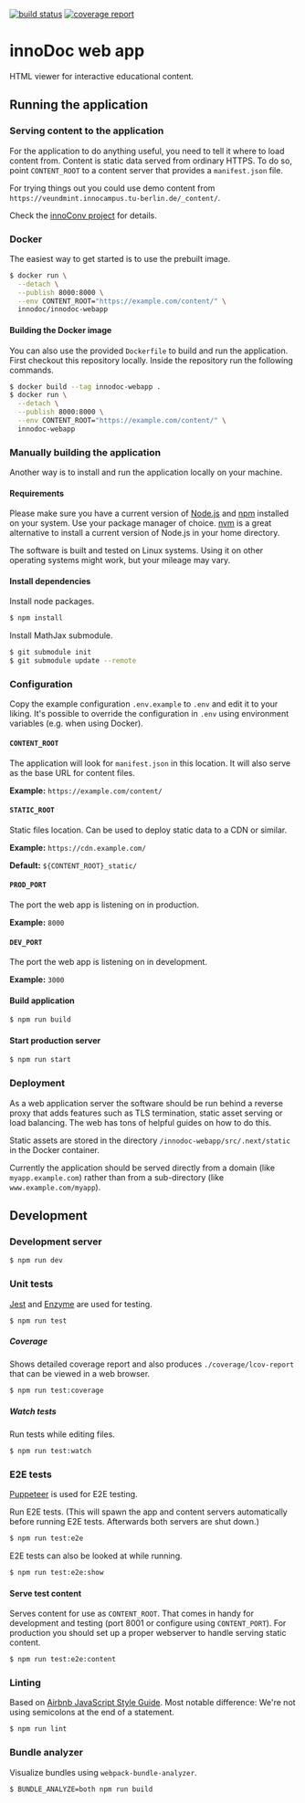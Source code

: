[![build status](https://gitlab.tubit.tu-berlin.de/innodoc/innodoc-webapp/badges/master/build.svg)](https://gitlab.tubit.tu-berlin.de/innodoc/innodoc-webapp/commits/master) [![coverage report](https://gitlab.tubit.tu-berlin.de/innodoc/innodoc-webapp/badges/master/coverage.svg)](https://gitlab.tubit.tu-berlin.de/innodoc/innodoc-webapp/commits/master)

# innoDoc web app

HTML viewer for interactive educational content.

## Running the application

### Serving content to the application

For the application to do anything useful, you need to tell it where to load
content from. Content is static data served from ordinary HTTPS. To do so,
point `CONTENT_ROOT` to a content server that provides a `manifest.json` file.

For trying things out you could use demo content from
`https://veundmint.innocampus.tu-berlin.de/_content/`.

Check the [innoConv project](innodoc/innoconv) for details.

### Docker

The easiest way to get started is to use the prebuilt image.

```sh
$ docker run \
  --detach \
  --publish 8000:8000 \
  --env CONTENT_ROOT="https://example.com/content/" \
  innodoc/innodoc-webapp
```

#### Building the Docker image

You can also use the provided `Dockerfile` to build and run the application.
First checkout this repository locally. Inside the repository run the following
commands.

```sh
$ docker build --tag innodoc-webapp .
$ docker run \
  --detach \
  --publish 8000:8000 \
  --env CONTENT_ROOT="https://example.com/content/" \
  innodoc-webapp
```

### Manually building the application

Another way is to install and run the application locally on your machine.

#### Requirements

Please make sure you have a current version of [Node.js](https://nodejs.org/)
and [npm](https://www.npmjs.com/) installed on your system. Use your package
manager of choice. [nvm](https://github.com/creationix/nvm) is a great
alternative to install a current version of Node.js in your home directory.

The software is built and tested on Linux systems. Using it on other operating
systems might work, but your mileage may vary.

#### Install dependencies

Install node packages.

```sh
$ npm install
```

Install MathJax submodule.

```sh
$ git submodule init
$ git submodule update --remote
```

### Configuration

Copy the example configuration `.env.example` to `.env` and edit it to your
liking. It's possible to override the configuration in `.env` using environment
variables (e.g. when using Docker).

#### `CONTENT_ROOT`

The application will look for `manifest.json` in this location. It will also
serve as the base URL for content files.

**Example:** `https://example.com/content/`

#### `STATIC_ROOT`

Static files location. Can be used to deploy static data to a CDN or similar.

**Example:** `https://cdn.example.com/`

**Default:** `${CONTENT_ROOT}_static/`

#### `PROD_PORT`

The port the web app is listening on in production.

**Example:** `8000`

#### `DEV_PORT`

The port the web app is listening on in development.

**Example:** `3000`

#### Build application

```sh
$ npm run build
```

#### Start production server

```sh
$ npm run start
```

### Deployment

As a web application server the software should be run behind a reverse proxy
that adds features such as TLS termination, static asset serving or load
balancing. The web has tons of helpful guides on how to do this.

Static assets are stored in the directory `/innodoc-webapp/src/.next/static`
in the Docker container.

Currently the application should be served directly from a domain (like
`myapp.example.com`) rather than from a sub-directory (like
`www.example.com/myapp`).

## Development

### Development server

```sh
$ npm run dev
```

### Unit tests

[Jest](https://jestjs.io/) and [Enzyme](http://airbnb.io/enzyme/) are used for
testing.

```sh
$ npm run test
```

##### Coverage

Shows detailed coverage report and also produces `./coverage/lcov-report` that
can be viewed in a web browser.

```sh
$ npm run test:coverage
```

##### Watch tests

Run tests while editing files.

```sh
$ npm run test:watch
```

### E2E tests

[Puppeteer](https://pptr.dev/) is used for E2E testing.

Run E2E tests. (This will spawn the app and content servers automatically
before running E2E tests. Afterwards both servers are shut down.)

```sh
$ npm run test:e2e
```

E2E tests can also be looked at while running.

```sh
$ npm run test:e2e:show
```

#### Serve test content

Serves content for use as `CONTENT_ROOT`. That comes in handy for development
and testing (port 8001 or configure using `CONTENT_PORT`). For production
you should set up a proper webserver to handle serving static content.

```sh
$ npm run test:e2e:content
```

### Linting

Based on [Airbnb JavaScript Style Guide](https://github.com/airbnb/javascript).
Most notable difference: We're not using semicolons at the end of a statement.

```sh
$ npm run lint
```

### Bundle analyzer

Visualize bundles using `webpack-bundle-analyzer`.

```sh
$ BUNDLE_ANALYZE=both npm run build
```
